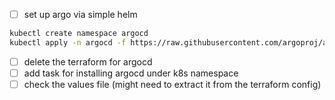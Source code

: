 - [ ] set up argo via simple helm

```bash
kubectl create namespace argocd
kubectl apply -n argocd -f https://raw.githubusercontent.com/argoproj/argo-cd/stable/manifests/install.yaml
```

- [ ] delete the terraform for argocd
- [ ] add task for installing argocd under k8s namespace
- [ ] check the values file (might need to extract it from the terraform config)
